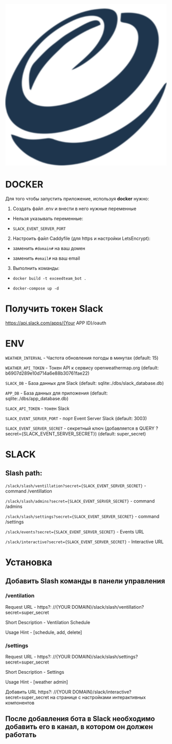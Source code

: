 
![logo]

# DOCKER

Для того чтобы запустить приложение, используя **docker** нужно:

1) Создать файл .env и внести в него нужные переменные 

- Нельзя указывать переменные:

- `SLACK_EVENT_SERVER_PORT`

2) Настроить файл Caddyfile (для https и настройки LetsEncrypt):

- заменить `#domain#` на ваш домен

- заменить `#email#` на ваш email

3) Выполнить команды:

- `docker build -t exceedteam_bot .`

- `docker-compose up -d`


# Получить токен Slack

https://api.slack.com/apps/{Your APP ID}/oauth

# ENV

`WEATHER_INTERVAL` - Частота обновления погоды в минутах (default: 15)

`WEATHER_API_TOKEN` - Токен API к сервису openweathermap.org (default: b6907d289e10d714a6e88b30761fae22)

`SLACK_DB` - База данных для Slack (default: sqlite:./dbs/slack_database.db)

`APP_DB` - База данных для приложения (default: sqlite:./dbs/app_database.db)

`SLACK_API_TOKEN` - токен Slack

`SLACK_EVENT_SERVER_PORT` - порт Event Server Slack (default: 3003)

`SLACK_EVENT_SERVER_SECRET` - cекретный ключ (добавляется в QUERY ?secret={SLACK_EVENT_SERVER_SECRET}) (default: super_secret)

# SLACK

## Slash path:

`/slack/slash/ventillation?secret={SLACK_EVENT_SERVER_SECRET}` - command /ventillation

`/slack/slash/admins?secret={SLACK_EVENT_SERVER_SECRET}` - command /admins

`/slack/slash/settings?secret={SLACK_EVENT_SERVER_SECRET}` - command /settings

`/slack/events?secret={SLACK_EVENT_SERVER_SECRET}` - Events URL

`/slack/interactive?secret={SLACK_EVENT_SERVER_SECRET}` - Interactive URL

# Установка


## Добавить Slash команды в панели управления

### /ventilation

Request URL - https?: //{YOUR DOMAIN}/slack/slash/ventillation?secret=super_secret

Short Description - Ventilation Schedule

Usage Hint - [schedule, add, delete]

### /settings

Request URL - https?: //{YOUR DOMAIN}/slack/slash/settings?secret=super_secret

Short Description - Settings

Usage Hint - [weather admin]

Добавить URL https?: //{YOUR DOMAIN}/slack/interactive?secret=super_secret на странице с настройками интерактивных компонентов

## После добавления бота в Slack необходимо добавить его в канал, в котором он должен работать


[logo]: botImage.png 'Bot Logo'
